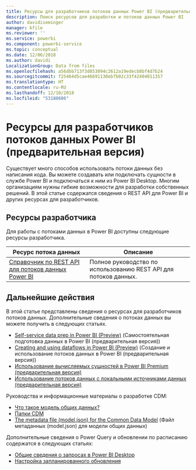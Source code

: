```yaml
---
title: Ресурсы для разработчиков потоков данных Power BI (предварительная версия)
description: Поиск ресурсов для разработки и потоков данных Power BI
author: davidiseminger
manager: kfile
ms.reviewer: ''
ms.service: powerbi
ms.component: powerbi-service
ms.topic: conceptual
ms.date: 12/06/2018
ms.author: davidi
LocalizationGroup: Data from files
ms.openlocfilehash: a56dbb713f3d853094c2612a19edecb8bf4d7b24
ms.sourcegitcommit: f25464d5cae46691130eb7b02c33f42404011357
ms.translationtype: HT
ms.contentlocale: ru-RU
ms.lasthandoff: 12/10/2018
ms.locfileid: "53180606"
---
```

# <a name="developer-resources-for-power-bi-dataflows-preview"></a>Ресурсы для разработчиков потоков данных Power BI (предварительная версия)

Существует много способов использовать потоки данных без написания кода. Вы можете создавать или подключать сущности в службе Power BI и подключаться к ним из Power BI Desktop. Многим организациям нужны гибкие возможности для разработки собственных решений. В этой статье содержатся сведения о REST API для Power BI и других ресурсах для разработчиков.


## <a name="developer-resources"></a>Ресурсы разработчика

Для работы с потоками данных в Power BI доступны следующие ресурсы разработчика.


| Ресурс потока данных | Описание |
| --- | --- |
| [Справочник по REST API для потоков данных Power BI](https://go.microsoft.com/fwlink/?linkid=2047629)    | Полное руководство по использованию REST API для потоков данных.|


## <a name="next-steps"></a>Дальнейшие действия

В этой статье представлены сведения о ресурсах для разработчиков потоков данных. Дополнительные сведения о потоках данных вы можете получить в следующих статьях.

* [Self-service data prep in Power BI (Preview)](service-dataflows-overview.md) (Самостоятельная подготовка данных в Power BI (предварительная версия))
* [Creating and using dataflows in Power BI (Preview)](service-dataflows-create-use.md) (Создание и использование потоков данных в Power BI (предварительная версия))
* [Использование вычисляемых сущностей в Power BI Premium (предварительная версия)](service-dataflows-computed-entities-premium.md)
* [Использование потоков данных с локальными источниками данных (предварительная версия)](service-dataflows-on-premises-gateways.md)

Руководства и информационные материалы о разработке CDM:
* [Что такое модель общих данных?](https://docs.microsoft.com/powerapps/common-data-model/overview)
* [Папки CDM](https://go.microsoft.com/fwlink/?linkid=2045304)
* [The metadata file (model.json) for the Common Data Model](https://go.microsoft.com/fwlink/?linkid=2045521) (Файл метаданных (model.json) для модели общих данных)


Дополнительные сведения о Power Query и обновлении по расписанию содержатся в следующих статьях:
* [Общие сведения о запросах в Power BI Desktop](desktop-query-overview.md)
* [Настройка запланированного обновления](refresh-scheduled-refresh.md)



